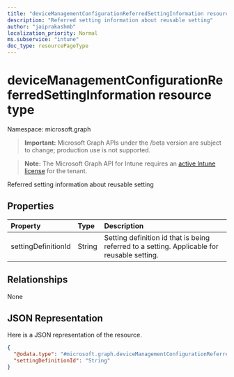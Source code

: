 ```yaml
---
title: "deviceManagementConfigurationReferredSettingInformation resource type"
description: "Referred setting information about reusable setting"
author: "jaiprakashmb"
localization_priority: Normal
ms.subservice: "intune"
doc_type: resourcePageType
---
```


# deviceManagementConfigurationReferredSettingInformation resource type

Namespace: microsoft.graph

> **Important:** Microsoft Graph APIs under the /beta version are subject to change; production use is not supported.

> **Note:** The Microsoft Graph API for Intune requires an [active Intune license](https://go.microsoft.com/fwlink/?linkid=839381) for the tenant.

Referred setting information about reusable setting

## Properties
|Property|Type|Description|
|:---|:---|:---|
|settingDefinitionId|String|Setting definition id that is being referred to a setting. Applicable for reusable setting.|

## Relationships
None

## JSON Representation
Here is a JSON representation of the resource.
<!-- {
  "blockType": "resource",
  "@odata.type": "microsoft.graph.deviceManagementConfigurationReferredSettingInformation"
}
-->
``` json
{
  "@odata.type": "#microsoft.graph.deviceManagementConfigurationReferredSettingInformation",
  "settingDefinitionId": "String"
}
```
